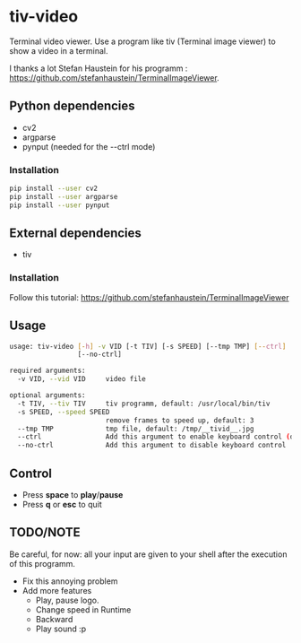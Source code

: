 # tiv-video
Terminal video viewer. Use a program like tiv (Terminal image viewer) to show a video in a terminal.

I thanks a lot Stefan Haustein for his programm : https://github.com/stefanhaustein/TerminalImageViewer.

## Python dependencies
- cv2
- argparse
- pynput (needed for the --ctrl mode)

### Installation
```bash
pip install --user cv2
pip install --user argparse
pip install --user pynput
```

## External dependencies

- tiv

### Installation

Follow this tutorial: https://github.com/stefanhaustein/TerminalImageViewer


## Usage 

```bash
usage: tiv-video [-h] -v VID [-t TIV] [-s SPEED] [--tmp TMP] [--ctrl] 
	             [--no-ctrl]

required arguments:
  -v VID, --vid VID     video file

optional arguments:
  -t TIV, --tiv TIV     tiv programm, default: /usr/local/bin/tiv
  -s SPEED, --speed SPEED
                        remove frames to speed up, default: 3
  --tmp TMP             tmp file, default: /tmp/__tivid__.jpg
  --ctrl                Add this argument to enable keyboard control (default)
  --no-ctrl             Add this argument to disable keyboard control
```

## Control

- Press **space** to **play**/**pause**
- Press **q** or **esc** to quit

## TODO/NOTE

Be careful, for now: all your input are given to your shell after the execution of this programm. 

- Fix this annoying problem
- Add more features
  - Play, pause logo. 
  - Change speed in Runtime
  - Backward
  - Play sound :p
